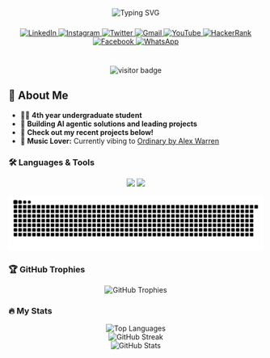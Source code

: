 <div align="center">
<img src="https://readme-typing-svg.demolab.com?font=JetBrains+Mono&size=24&pause=1000&color=36C2F7&vCenter=true&width=450&lines=Hey+there+%F0%9F%91%8B+I'm+Dhananjaya;4th+year+Undergraduate+Student;AI+Agentic+Solutions+Builder;Project+Management+%7C+ML+%7C+Web+%7C+Apps" alt="Typing SVG" />
</div>

###

<div align="center">
  <a href="https://www.linkedin.com/in/dhananjaya-yt/" target="_blank">
    <img src="https://img.shields.io/badge/LinkedIn-0077B5?style=for-the-badge&logo=linkedin&logoColor=white" height="25" alt="LinkedIn" />
  </a>
  <a href="https://www.instagram.com/dhana._01/" target="_blank">
    <img src="https://img.shields.io/badge/Instagram-E4405F?style=for-the-badge&logo=instagram&logoColor=white" height="25" alt="Instagram" />
  </a>
  <a href="https://x.com/Dhananj56117442" target="_blank">
    <img src="https://img.shields.io/badge/Twitter-1DA1F2?style=for-the-badge&logo=twitter&logoColor=white" height="25" alt="Twitter" />
  </a>
  <a href="mailto:your-email@gmail.com" target="_blank">
    <img src="https://img.shields.io/badge/Gmail-D14836?style=for-the-badge&logo=gmail&logoColor=white" height="25" alt="Gmail" />
  </a>
  <a href="https://www.youtube.com/" target="_blank">
    <img src="https://img.shields.io/badge/YouTube-FF0000?style=for-the-badge&logo=youtube&logoColor=white" height="25" alt="YouTube" />
  </a>
  <a href="https://www.hackerrank.com/" target="_blank">
    <img src="https://img.shields.io/badge/HackerRank-2EC866?style=for-the-badge&logo=hackerrank&logoColor=white" height="25" alt="HackerRank" />
  </a>
  <a href="https://www.facebook.com/" target="_blank">
    <img src="https://img.shields.io/badge/Facebook-1877F2?style=for-the-badge&logo=facebook&logoColor=white" height="25" alt="Facebook" />
  </a>
  <a href="https://wa.me/yourwhatsapplink" target="_blank">
    <img src="https://img.shields.io/badge/WhatsApp-25D366?style=for-the-badge&logo=whatsapp&logoColor=white" height="25" alt="WhatsApp" />
  </a>
</div>

###

<br clear="both">

<div align="center">
  <img src="https://visitor-badge.laobi.icu/badge?page_id=dhana-01.dhana-01" alt="visitor badge" />
</div>

###

## 👾 About Me

- 🧑‍🎓 **4th year undergraduate student**
- 🚀 **Building AI agentic solutions and leading projects**
- 📂 **Check out my recent projects below!**
- 🎵 **Music Lover:** Currently vibing to [Ordinary by Alex Warren]([https://youtu.be/YOUR-LINK](https://www.youtube.com/watch?v=u2ah9tWTkmk&list=RDu2ah9tWTkmk&start_radio=1))

###

<h3 align="left">🛠️ Languages & Tools</h3>


<div align="center">
  <img src="https://skillicons.dev/icons?i=python,react,js,flutter,figma" height="45" /> 
  <img src="https://skillicons.dev/icons?i=github,gcp,vercel,git,linux" height="45" />
</div>

<div align="left">
  <!-- same icons as before -->
  <!-- (keep your icons here as you have them) -->
</div>

![snake gif](https://github.com/dhana-01/dhana-01/blob/output/github-snake-dark.svg)
###

<h3 align="left">🏆 GitHub Trophies</h3>


<p align="center">
  <img src="https://github-profile-trophy.vercel.app/?username=dhana-01&theme=onedark&margin-w=15&margin-h=15&no-frame=true&title=MultiLanguage,Commit,Stars,Followers,PullRequest" alt="GitHub Trophies" />
</p>

###

<h3 align="left">🔥 My Stats</h3>

<div align="center">
  <img src="https://github-readme-stats.vercel.app/api/top-langs/?username=dhana-01&layout=compact&theme=midnight-purple&hide_border=false" height="150" alt="Top Languages" />
  <br>
  <img src="https://github-readme-streak-stats.herokuapp.com/?user=dhana-01&theme=dark&hide_border=false" height="200" alt="GitHub Streak" />
  <br>
  <img src="https://github-readme-stats.vercel.app/api?username=dhana-01&show_icons=true&theme=midnight-purple&count_private=true&hide_border=false" height="200" alt="GitHub Stats" />
</div>


